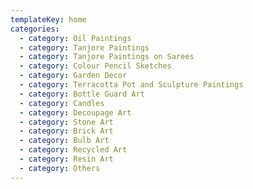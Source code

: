 ```yaml
---
templateKey: home
categories:
  - category: Oil Paintings
  - category: Tanjore Paintings
  - category: Tanjore Paintings on Sarees
  - category: Colour Pencil Sketches
  - category: Garden Decor
  - category: Terracotta Pot and Sculpture Paintings
  - category: Bottle Guard Art
  - category: Candles
  - category: Decoupage Art
  - category: Stone Art
  - category: Brick Art
  - category: Bulb Art
  - category: Recycled Art
  - category: Resin Art
  - category: Others
---
```


